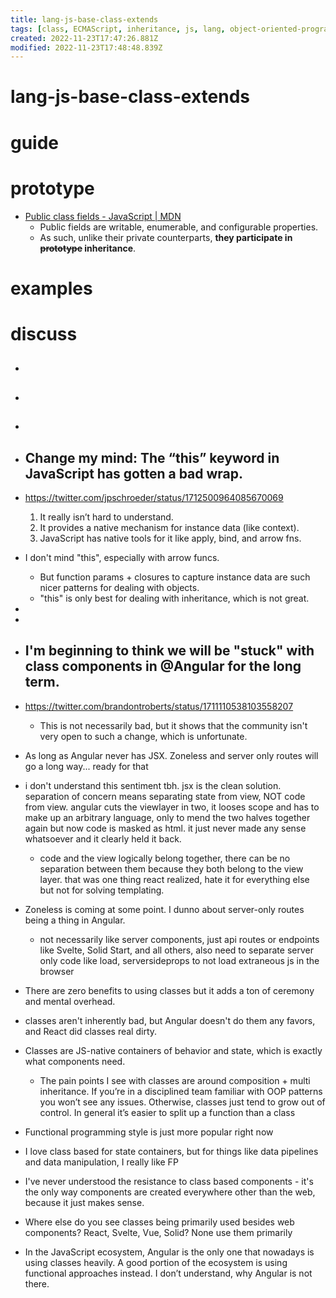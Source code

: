 ```yaml
---
title: lang-js-base-class-extends
tags: [class, ECMAScript, inheritance, js, lang, object-oriented-programming]
created: 2022-11-23T17:47:26.881Z
modified: 2022-11-23T17:48:48.839Z
---
```


# lang-js-base-class-extends

# guide

# prototype
- [Public class fields - JavaScript | MDN](https://developer.mozilla.org/en-US/docs/Web/JavaScript/Reference/Classes/Public_class_fields)
  - Public fields are writable, enumerable, and configurable properties. 
  - As such, unlike their private counterparts, **they participate in ~~prototype~~ inheritance**.
# examples

# discuss

- ## 

- ## 

- ## 

- ## Change my mind: The “this” keyword in JavaScript has gotten a bad wrap.
- https://twitter.com/jpschroeder/status/1712500964085670069
  1. It really isn’t hard to understand.
  2. It provides a native mechanism for instance data (like context).
  3. JavaScript has native tools for it like apply, bind, and arrow fns.

- I don't mind "this", especially with arrow funcs. 
  - But function params + closures to capture instance data are such nicer patterns for dealing with objects. 
  - "this" is only best for dealing with inheritance, which is not great.
- 
- 

- ## I'm beginning to think we will be "stuck" with class components in @Angular for the long term. 
- https://twitter.com/brandontroberts/status/1711110538103558207
  - This is not necessarily bad, but it shows that the community isn't very open to such a change, which is unfortunate.

- As long as Angular never has JSX.  Zoneless and server only routes will go a long way... ready for that
- i don't understand this sentiment tbh. jsx is the clean solution. separation of concern means separating state from view, NOT code from view. angular cuts the viewlayer in two, it looses scope and has to make up an arbitrary language, only to mend the two halves together again but now code is masked as html. it just never made any sense whatsoever and it clearly held it back.
  - code and the view logically belong together, there can be no separation between them because they both belong to the view layer. that was one thing react realized, hate it for everything else but not for solving templating.
- Zoneless is coming at some point. I dunno about server-only routes being a thing in Angular.
  - not necessarily like server components, just api routes or endpoints like Svelte, Solid Start, and all others, also need to separate server only code like load, serversideprops to not load extraneous js in the browser

- There are zero benefits to using classes but it adds a ton of ceremony and mental overhead.

- classes  aren't inherently bad, but Angular doesn't do them any favors, and React did classes real dirty.

- Classes are JS-native containers of behavior and state, which is exactly what components need.
  - The pain points I see with classes are around composition + multi inheritance. If you’re in a disciplined team familiar with OOP patterns you won’t see any issues. Otherwise, classes just tend to grow out of control. In general it’s easier to split up a function than a class
- Functional programming style is just more popular right now
-  I love class based for state containers, but for things like data pipelines and data manipulation, I really like FP

- I've never understood the resistance to class based components - it's the only way components are created everywhere other than the web, because it just makes sense. 

- Where else do you see classes being primarily used besides web components? React, Svelte, Vue, Solid? None use them primarily
- In the JavaScript ecosystem, Angular is the only one that nowadays is using classes heavily. A good portion of the ecosystem is using functional approaches instead. I don’t understand, why Angular is not there.

